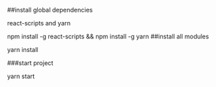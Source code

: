 ##install global dependencies

react-scripts and yarn

npm install -g react-scripts && npm install -g yarn 
##install all modules

yarn install

###start project

yarn start
